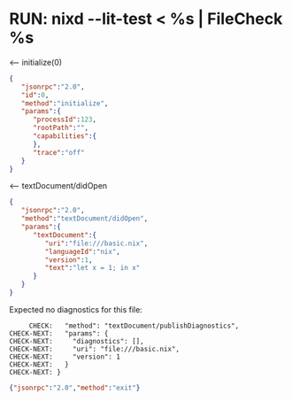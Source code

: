 # RUN: nixd --lit-test < %s | FileCheck %s

<-- initialize(0)

```json
{
   "jsonrpc":"2.0",
   "id":0,
   "method":"initialize",
   "params":{
      "processId":123,
      "rootPath":"",
      "capabilities":{
      },
      "trace":"off"
   }
}
```

<-- textDocument/didOpen

```json
{
   "jsonrpc":"2.0",
   "method":"textDocument/didOpen",
   "params":{
      "textDocument":{
         "uri":"file:///basic.nix",
         "languageId":"nix",
         "version":1,
         "text":"let x = 1; in x"
      }
   }
}
```

Expected no diagnostics for this file:

```
     CHECK:   "method": "textDocument/publishDiagnostics",
CHECK-NEXT:   "params": {
CHECK-NEXT:     "diagnostics": [],
CHECK-NEXT:     "uri": "file:///basic.nix",
CHECK-NEXT:     "version": 1
CHECK-NEXT:   }
CHECK-NEXT: }
```

```json
{"jsonrpc":"2.0","method":"exit"}
```
